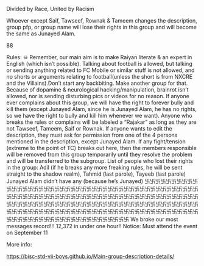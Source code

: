 Divided by Race, United by Racism

Whoever except Saif, Tawseef, Rownak & Tameem changes the description, group pfp, or group name will lose their rights in this group and will become the same as Junayed Alam.

88

Rules:
☠ Remember, our main aim is to make Raiyan literate & an expert in English (which isn’t possible). Talking about football is allowed, but talking or sending anything related to FC Mobile or similar stuff is not allowed, and no shorts or arguments relating to football(unless the short is from NXCRE and the Villains).Don’t start any backbiting. Make another group for that. Because of dopamine & neurological hacking/manipulation, brainrot isn’t allowed, nor is sending disturbing pics or videos for no reason.
If anyone ever complains about this group, we will have the right to forever bully and kill them (except Junayed Alam, since he is Junayed Alam, he has no rights, so we have the right to bully and kill him whenever we want). Anyone who breaks the rules or complains will be labeled a “Rajakar” as long as they are not Tawseef, Tameem, Saif or Rownak.
If anyone wants to edit the description, they must ask for permission from one of the 4 persons mentioned in the description, except Junayed Alam. If any fight/tension (extreme to the point of TC) breaks out here, then the members responsible will be removed from this group temporarily until they resolve the problem and will be transferred to the subgroup.
List of people who lost their rights in the group:
Adil (if he breaks any more freaking rules, he will be sent straight to the shadow realm), Tahmid (last parole), Tayeeb (last parole) Junayed Alam didn’t have any (because he’s Junayed)
卐卐卐卐卐卐卐卐卐卐卐卐卐卐卐卐卐卐卐卐卐卐卐卐卐卐卐卐卐卐卐卐卐卐卐卐卐卐卐卐卐卐卐卐卐卐卐卐卐卐卐卐卐卐卐卐卐卐卐卐卐卐卐卐卐卐卐卐卐卐卐卐卐卐卐卐卐卐卐卐卐卐卐卐卐卐卐卐卐卐卐卐卐卐卐卐卐卐卐卐卐卐卐卐卐卐卐卐卐卐卐卐卐卐卐卐卐卐卐卐卐卐卐卐卐卐卐卐卐卐卐卐卐卐卐卐卐卐卐卐卐卐卐卐卐卐卐卐卐卐卐卐卐卐卐卐卐卐卐卐卐卐卐卐卐卐卐卐卐卐卐卐卐卐卐卐卐
We broke our most messages record!!! 12,372 in under one hour!!
Notice: Must attend the event on September 11


More info:


https://bisc-std-vii-boys.github.io/Main-group-description-details/ 
